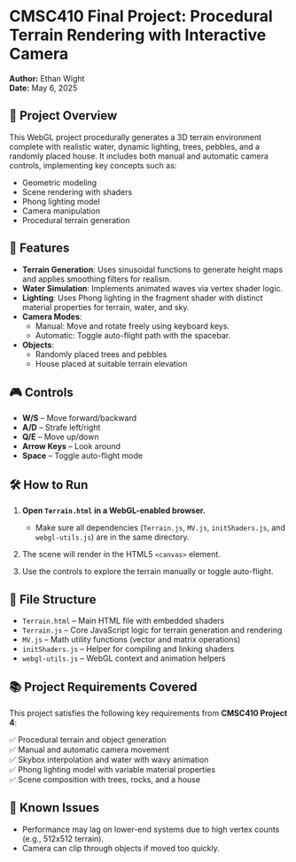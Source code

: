 # CMSC410 Final Project: Procedural Terrain Rendering with Interactive Camera

**Author:** Ethan Wight  
**Date:** May 6, 2025

## 📌 Project Overview

This WebGL project procedurally generates a 3D terrain environment complete with realistic water, dynamic lighting, trees, pebbles, and a randomly placed house. It includes both manual and automatic camera controls, implementing key concepts such as:

- Geometric modeling
- Scene rendering with shaders
- Phong lighting model
- Camera manipulation
- Procedural terrain generation

## 🌄 Features

- **Terrain Generation**: Uses sinusoidal functions to generate height maps and applies smoothing filters for realism.
- **Water Simulation**: Implements animated waves via vertex shader logic.
- **Lighting**: Uses Phong lighting in the fragment shader with distinct material properties for terrain, water, and sky.
- **Camera Modes**: 
  - Manual: Move and rotate freely using keyboard keys.
  - Automatic: Toggle auto-flight path with the spacebar.
- **Objects**:
  - Randomly placed trees and pebbles
  - House placed at suitable terrain elevation

## 🎮 Controls

- **W/S** – Move forward/backward  
- **A/D** – Strafe left/right  
- **Q/E** – Move up/down  
- **Arrow Keys** – Look around  
- **Space** – Toggle auto-flight mode  

## 🛠 How to Run

1. **Open `Terrain.html` in a WebGL-enabled browser.**
   - Make sure all dependencies (`Terrain.js`, `MV.js`, `initShaders.js`, and `webgl-utils.js`) are in the same directory.

2. The scene will render in the HTML5 `<canvas>` element.

3. Use the controls to explore the terrain manually or toggle auto-flight.

## 📁 File Structure

- `Terrain.html` – Main HTML file with embedded shaders
- `Terrain.js` – Core JavaScript logic for terrain generation and rendering
- `MV.js` – Math utility functions (vector and matrix operations)
- `initShaders.js` – Helper for compiling and linking shaders
- `webgl-utils.js` – WebGL context and animation helpers

## 📚 Project Requirements Covered

This project satisfies the following key requirements from **CMSC410 Project 4**:

✅ Procedural terrain and object generation  
✅ Manual and automatic camera movement  
✅ Skybox interpolation and water with wavy animation  
✅ Phong lighting model with variable material properties  
✅ Scene composition with trees, rocks, and a house  

## 🧪 Known Issues

- Performance may lag on lower-end systems due to high vertex counts (e.g., 512x512 terrain).
- Camera can clip through objects if moved too quickly.
